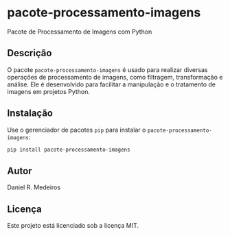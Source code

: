 # pacote-processamento-imagens

Pacote de Processamento de Imagens com Python

## Descrição

O pacote `pacote-processamento-imagens` é usado para realizar diversas operações de processamento de imagens, como filtragem, transformação e análise. Ele é desenvolvido para facilitar a manipulação e o tratamento de imagens em projetos Python.

## Instalação

Use o gerenciador de pacotes `pip` para instalar o `pacote-processamento-imagens`:

```bash
pip install pacote-processamento-imagens
```

## Autor
Daniel R. Medeiros

## Licença
Este projeto está licenciado sob a licença MIT.